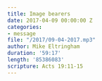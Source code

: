```yaml
---
title: Image bearers
date: 2017-04-09 00:00:00 Z
categories:
- message
file: "/2017/09-04-2017.mp3"
author: Mike Eltringham
duration: '59:17'
length: '85386083'
scripture: Acts 19:11-15
---
```


